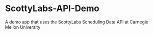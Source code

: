 ScottyLabs-API-Demo
===================

A demo app that uses the ScottyLabs Scheduling Data API at Carnegie Mellon University

